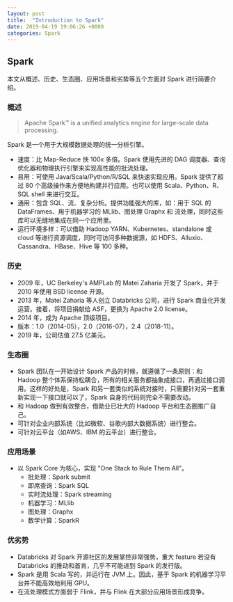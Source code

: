 ```yaml
---
layout: post
title:  "Introduction to Spark"
date: 2019-04-19 19:06:26 +0800
categories: Spark
---
```



## Spark
本文从概述、历史、生态圈、应用场景和劣势等五个方面对 Spark 进行简要介绍。

<!--description-->

### 概述
> Apache Spark™ is a unified analytics engine for large-scale data processing.

Spark 是一个用于大规模数据处理的统一分析引擎。

- 速度：比 Map-Reduce 快 100x 多倍。Spark 使用先进的 DAG 调度器、查询优化器和物理执行引擎来实现高性能的批流处理。
- 易用：可使用 Java/Scala/Python/R/SQL 来快速实现应用。Spark 提供了超过 80 个高级操作来方便地构建并行应用。也可以使用 Scala、Python、R、SQL shell 来进行交互。
- 通用：包含 SQL、流、复杂分析。提供功能强大的库，如：用于 SQL 的 DataFrames、用于机器学习的 MLlib、图处理 Graphx 和 流处理，同时这些库可以无缝地集成在同一个应用里。
- 运行环境多样：可以借助 Hadoop YARN、Kubernetes、standalone 或 cloud 等进行资源调度，同时可访问多种数据源，如 HDFS、Alluxio、Cassandra、HBase、Hive 等 100 多种。

### 历史
- 2009 年，UC Berkeley's AMPLab 的 Matei Zaharia 开发了 Spark，并于 2010 年使用 BSD license 开源。
- 2013 年，Matei Zaharia 等人创立 Databricks 公司，进行 Spark 商业化开发运营。接着，将项目捐献给 ASF，更换为 Apache 2.0 license。
- 2014 年，成为 Apache 顶级项目。
- 版本：1.0（2014-05），2.0（2016-07），2.4（2018-11）。
- 2019 年，公司估值 27.5 亿美元。

### 生态圈
- Spark 团队在一开始设计 Spark 产品的时候，就遵循了一条原则：和 Hadoop 整个体系保持松耦合，所有的相关服务都抽象成接口，再通过接口调用。这样的好处是，Spark 和另一套类似的系统对接时，只需要针对另一套重新实现一下接口就可以了，Spark 自身的代码则完全不需要改动。
- 和 Hadoop 做到有效整合，借助业已壮大的 Hadoop 平台和生态圈推广自己。
- 可针对企业内部系统（比如微软、谷歌内部大数据系统）进行整合。
- 可针对云平台（如AWS、IBM 的云平台）进行整合。

### 应用场景
- 以 Spark Core 为核心，实现 "One Stack to Rule Them All"。
    - 批处理：Spark submit
    - 即席查询：Spark SQL
    - 实时流处理：Spark streaming
    - 机器学习：MLlib
    - 图处理：Graphx
    - 数学计算：SparkR

### 优劣势
- Databricks 对 Spark 开源社区的发展掌控非常强势，重大 feature 若没有 Databricks 的推动和首肯，几乎不可能进到 Spark 的发行版。
- Spark 是用 Scala 写的，并运行在 JVM 上。因此，基于 Spark 的机器学习平台并不能高效地利用 GPU。
- 在流处理模式方面弱于 Flink，并与 Flink 在大部分应用场景形成竞争。
